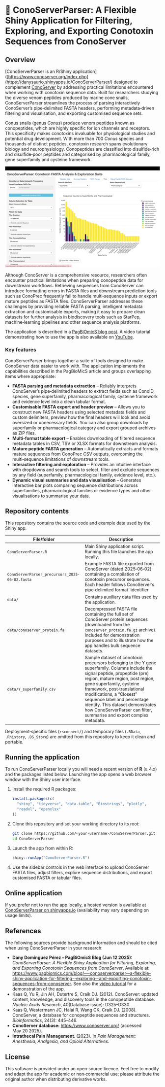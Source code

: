 # 🧪 ConoServerParser: A Flexible Shiny Application for Filtering, Exploring, and Exporting Conotoxin Sequences from ConoServer

## Overview

[ConoServerParser is an R/Shiny application]([https://www.conoserver.org/index.php](https://danysaurio.shinyapps.io/ConoServerParser/) designed to complement [ConoServer](https://www.conoserver.org/index.php) by addressing
practical limitations encountered when working with conotoxin sequence data.  Built for
researchers studying the diverse venom peptides produced by marine cone snails, ConoServerParser
streamlines the process of parsing interactively ConoServer’s pipe‑delimited FASTA headers, performing
metadata‑driven filtering and visualisation, and exporting customised sequence sets.

Conus snails (genus *Conus*) produce venom peptides known as conopeptides, which are highly
specific for ion channels and receptors.  This specificity makes
conotoxins invaluable for physiological studies and potential drug development.
With more than 700 *Conus* species and thousands of distinct peptides, conotoxin research spans
evolutionary biology and neurophysiology.  Conopeptides are classified into disulfide‑rich and disulfide‑poor peptides and categorised by pharmacological family, gene superfamily and cysteine framework.

![Overview of sequence distributions](images/overview_plot.png)

Although ConoServer is a comprehensive resource, researchers often encounter practical limitations when preparing conopeptide data for downstream workflows. Retrieving sequences from ConoServer can introduce formatting errors in FASTA files and downstream prediction tools such as ConoPrec frequently fail to handle multi‑sequence inputs or export mature peptides as FASTA files. ConoServerParser addresses these challenges by providing reliable FASTA parsing, intelligent metadata extraction and customisable exports, making it easy to prepare clean datasets for further analysis in biodiscovery tools such as StarPep, machine‑learning pipelines and other sequence analysis platforms.

The application is described in a [PagBiOmicS blog post](https://www.pagbiomics.com/blog/---conoserverparser--a-flexible-shiny-application-for-filtering--exploring--and-exporting-conotoxin-sequences-from-conoserver).
A video tutorial demonstrating how to use the app is also available on [YouTube](https://www.youtube.com/watch?v=ZgRrB305xRg).

### Key features

ConoServerParser brings together a suite of tools designed to make ConoServer data easier to
work with.  The application implements the capabilities described in the PagBioMicS article
and groups overlapping items where appropriate:

 - **FASTA parsing and metadata extraction** – Reliably interprets ConoServer’s
   pipe‑delimited headers to extract fields such as ConoID, species, gene superfamily,
   pharmacological family, cysteine framework and evidence level into a clean tabular
   format.
 - **Customisable FASTA export and header preview** – Allows you to construct new FASTA
   headers using selected metadata fields and custom delimiters, preview how the final
   headers will look and avoid oversized or unnecessary fields.  You can also group
   downloads by superfamily or pharmacological category and export grouped archives as
   ZIP files.
 - **Multi‑format table export** – Enables downloading of filtered sequence metadata tables
   in CSV, TSV or XLSX formats for downstream analysis.
 - **Mature peptide FASTA generation** – Automatically extracts and formats mature
   sequences from ConoPrec CSV outputs, overcoming the multi‑sequence limitations of
   downstream tools.
 - **Interactive filtering and exploration** – Provides an intuitive interface with
   dropdowns and search tools to select, filter and exclude sequences by any field
   (superfamily, pharmacological family, evidence level, etc.).
 - **Dynamic visual summaries and data visualisation** – Generates interactive bar plots
   comparing sequence distributions across superfamilies, pharmacological families or
   evidence types and other visualisations to summarise your data.

## Repository contents

This repository contains the source code and example data used by the Shiny app:

| File/folder | Description |
|---|---|
| `ConoServerParser.R` | Main Shiny application script. Running this file launches the app locally. |
| `ConoServerParser_precursors_2025-06-02.fasta` | Example FASTA file exported from ConoServer (dated 2025‑06‑02) containing a compilation of conotoxin precursor sequences.  Each header follows ConoServer’s pipe‑delimited format `identifier|name|organism|protein type|toxin class|gene superfamily|cysteine framework|pharmacological family|evidence`, mirroring the format used by the database. |
| `data/` | Contains auxiliary data files used by the application. |
| `data/conoserver_protein.fa` | Decompressed FASTA file containing the full set of ConoServer protein sequences (downloaded from the `conoserver_protein.fa.gz` archive).  Included for demonstration purposes and to illustrate how the app handles bulk sequence datasets. |
| `data/Y_superfamily.csv` | Sample dataset of conotoxin precursors belonging to the Y gene superfamily.  Columns include the signal peptide, propeptide (pre) region, mature region, post region, gene superfamily, cysteine framework, post‑translational modifications, a “Closest” sequence label and percentage identity.  This dataset demonstrates how ConoServerParser can filter, summarise and export complex metadata. |

Deployment‑specific files (`rsconnect/`) and temporary files (`.RData`, `.Rhistory`, `.DS_Store`) are
omitted from this repository to keep it clean and portable.

## Running the application

To run ConoServerParser locally you will need a recent version of **R** (≥ 4.x) and the
packages listed below.  Launching the app opens a web browser window with the Shiny user
interface.

1. Install the required R packages:

   ```r
   install.packages(c(
     "shiny", "tidyverse", "data.table", "Biostrings", "plotly", 
     "readxl", "openxlsx"
   ))
   ```

2. Clone this repository and set your working directory to its root:

   ```bash
   git clone https://github.com/<your‑username>/ConoServerParser.git
   cd ConoServerParser
   ```

3. Launch the app from within R:

   ```r
   shiny::runApp("ConoServerParser.R")
   ```

4. Use the sidebar controls in the web interface to upload ConoServer FASTA files, adjust
   filters, explore sequence distributions, and export customised FASTA or tabular files.

## Online application

If you prefer not to run the app locally, a hosted version is available at
[ConoServerParser on shinyapps.io](https://danysaurio.shinyapps.io/ConoServerParser)
(availability may vary depending on usage limits).

## References

The following sources provide background information and should be cited when using
ConoServerParser in your research:

- **Dany Domínguez Pérez – PagBiOmicS Blog (Jun 12 2025):** *ConoServerParser: A Flexible Shiny Application for Filtering, Exploring, and Exporting Conotoxin Sequences from ConoServer*. Available at: https://www.pagbiomics.com/blog/---conoserverparser--a-flexible-shiny-application-for-filtering--exploring--and-exporting-conotoxin-sequences-from-conoserver. See also the [video tutorial](https://www.youtube.com/watch?v=ZgRrB305xRg) for a demonstration of the app.
- Kaas Q, Yu R, Jin AH, Dutertre S, Craik DJ. (2012). ConoServer: updated content, knowledge, and discovery tools in the conopeptide database. *Nucleic Acids Research*, 40(Database issue): D325–D330.
- Kaas Q, Westermann JC, Halai R, Wang CK, Craik DJ. (2008). ConoServer, a database for conopeptide sequences and structures. *Bioinformatics*, 24(3): 445–446.
- **ConoServer database:** https://www.conoserver.org/ (accessed May 20 2025).
- **Intrathecal Pain Management**. (2023). In *Pain Management: Anesthesia, Analgesia, and Opioid Alternatives*.

## License

This software is provided under an open‑source licence.  Feel free to modify and adapt the
app for academic or non‑commercial use; please attribute the original author when
distributing derivative works.

